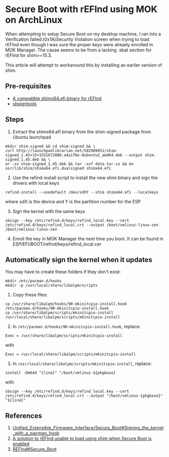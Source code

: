 # Secure Boot with rEFInd using MOK on ArchLinux

When attempting to setup Secure Boot on my desktop machine, I ran into a Verification failed:(0x1A)Security Violation screen when trying to
load rEFInd even though I was sure the proper keys were already enrolled in MOK Manager. The cause seems to be from a lacking .sbat section for rEFInd for shim>=15.3.

This article will attempt to workaround this by installing an earlier version of shim.

## Pre-requisites

* [A compatible shimx64.efi binary for rEFInd](http://launchpadlibrarian.net/502909051/shim-signed_1.45+15+1552672080.a4a1fbe-0ubuntu2_amd64.deb)
* [sbsigntools](https://archlinux.org/packages/?name=sbsigntools)

## Steps

1. Extract the shimx64.efi binary from the shim-signed package from Ubuntu launchpad

```console
mkdir shim-signed && cd shim-signed && \
curl http://launchpadlibrarian.net/502909051/shim-signed_1.45+15+1552672080.a4a1fbe-0ubuntu2_amd64.deb --output shim-signed_1.45.deb && \
ar -xv shim-signed_1.45.deb && tar -xvf data.tar.xz && mv usr/lib/shim/shimx64.efi.dualsigned shimx64.efi
```

2. Use the refind-install script to install the new shim binary and sign the drivers with local keys

```console
refind-install --usedefault /dev/sdXY --shim shimx64.efi --localkeys
```

where sdX is the device and Y is the partition number for the ESP

3. Sign the kernel with the same keys

```console
sbsign --key /etc/refind.d/keys/refind_local.key --cert /etc/refind.d/keys/refind_local.crt --output /boot/vmlinuz-linux-zen /boot/vmlinuz-linux-zen
```


4. Enroll the key in MOK Manager the next time you boot. It can be found in *ESP*/EFI/BOOT/refind/keys/refind_local.cer


## Automatically sign the kernel when it updates

You may have to create these folders if they don't exist:

```console
mkdir /etc/pacman.d/hooks
mkdir -p /usr/local/share/libalpm/scripts
```

1. Copy these files:

```console
cp /usr/share/libalpm/hooks/90-mkinitcpio-install.hook /etc/pacman.d/hooks/90-mkinitcpio-install.hook
cp /usr/share/libalpm/scripts/mkinitcpio-install /usr/local/share/libalpm/scripts/mkinitcpio-install
```

2. In `/etc/pacman.d/hooks/90-mkinitcpio-install.hook`, replace:

`Exec = /usr/share/libalpm/scripts/mkinitcpio-install`

with

`Exec = /usr/local/share/libalpm/scripts/mkinitcpio-install`


3. In `/usr/local/share/libalpm/scripts/mkinitcpio-install`, replace:

`install -Dm644 "{line}" "/boot/vmlinuz-${pkgbase}`

with

`sbsign --key /etc/refind.d/keys/refind_local.key --cert /etc/refind.d/keys/refind_local.crt --output "/boot/vmlinuz-{pkgbase}" "${line}"`

## References

1. [Unified_Extensible_Firmware_Interface/Secure_Boot#Signing_the_kernel_with_a_pacman_hook](Unified_Extensible_Firmware_Interface/Secure_Boot#Signing_the_kernel_with_a_pacman_hook)
2. [A solution to rEFInd unable to load using shim when Secure Boot is enabled](https://dev.to/hollowman6/a-solution-to-refind-unable-to-load-using-shim-when-secure-boot-is-enabled-1e8l)
3. [REFInd#Secure_Boot](https://wiki.archlinux.org/title/REFInd#Secure_Boot)

